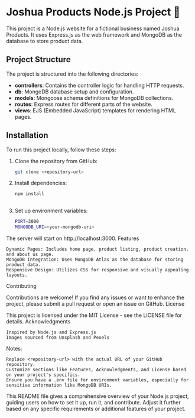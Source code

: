 # Joshua Products Node.js Project 🚀

This project is a Node.js website for a fictional business named Joshua Products. It uses Express.js as the web framework and MongoDB as the database to store product data.

## Project Structure

The project is structured into the following directories:

- **controllers**: Contains the controller logic for handling HTTP requests.
- **db**: MongoDB database setup and configuration.
- **models**: Mongoose schema definitions for MongoDB collections.
- **routes**: Express routes for different parts of the website.
- **views**: EJS (Embedded JavaScript) templates for rendering HTML pages.

## Installation

To run this project locally, follow these steps:

1. Clone the repository from GitHub:

   ```bash
   git clone <repository-url>
2. Install dependencies:
   ```bash
   npm install
  
3. Set up environment variables:
   ```bash
   PORT=3000
   MONGODB_URI=<your-mongodb-uri>
The server will start on http://localhost:3000.
Features

    Dynamic Pages: Includes home page, product listing, product creation, and about us page.
    MongoDB Integration: Uses MongoDB Atlas as the database for storing product data.
    Responsive Design: Utilizes CSS for responsive and visually appealing layouts.

Contributing

Contributions are welcome! If you find any issues or want to enhance the project, please submit a pull request or open an issue on GitHub.
License

This project is licensed under the MIT License - see the LICENSE file for details.
Acknowledgments

    Inspired by Node.js and Express.js
    Images sourced from Unsplash and Pexels

Notes:

    Replace <repository-url> with the actual URL of your GitHub repository.
    Customize sections like Features, Acknowledgments, and License based on your project's specifics.
    Ensure you have a .env file for environment variables, especially for sensitive information like MongoDB URIs.

This README file gives a comprehensive overview of your Node.js project, guiding users on how to set it up, run it, and contribute. Adjust it further based on any specific requirements or additional features of your project.


